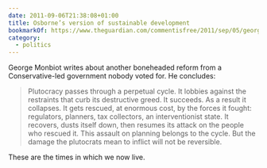 ```yaml
---
date: 2011-09-06T21:38:08+01:00
title: Osborne’s version of sustainable development
bookmarkOf: https://www.theguardian.com/commentisfree/2011/sep/05/george-osborne-motorway-sustainable-development
category:
  - politics
---
```


George Monbiot writes about another boneheaded reform from a Conservative-led government nobody voted for. He concludes:

> Plutocracy passes through a perpetual cycle. It lobbies against the restraints that curb its destructive greed. It succeeds. As a result it collapses. It gets rescued, at enormous cost, by the forces it fought: regulators, planners, tax collectors, an interventionist state. It recovers, dusts itself down, then resumes its attack on the people who rescued it. This assault on planning belongs to the cycle. But the damage the plutocrats mean to inflict will not be reversible.

These are the times in which we now live.
